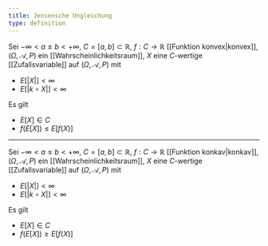 ```yaml
---
title: Jensensche Ungleichung
type: definition
---
```


Sei $-\infty \lt a \le b \lt +\infty$, $C = [a, b] \subset \mathbb{R}$, $f : C \to \mathbb{R}$ [[Funktion konvex|konvex]], $(\Omega, \mathcal{A}, P)$ ein [[Wahrscheinlichkeitsraum]], $X$ eine $C$-wertige [[Zufallsvariable]] auf $(\Omega, \mathcal{A}, P)$ mit
- $E[|X|] \lt \infty$
- $E[|k \circ X|] \lt \infty$

Es gilt
- $E[X] \in C$
- $f(E[X]) \le E[f(X)]$

---

Sei $-\infty \lt a \le b \lt +\infty$, $C = [a, b] \subset \mathbb{R}$, $f : C \to \mathbb{R}$ [[Funktion konkav|konkav]], $(\Omega, \mathcal{A}, P)$ ein [[Wahrscheinlichkeitsraum]], $X$ eine $C$-wertige [[Zufallsvariable]] auf $(\Omega, \mathcal{A}, P)$ mit
- $E[|X|] \lt \infty$
- $E[|k \circ X|] \lt \infty$

Es gilt
- $E[X] \in C$
- $f(E[X]) \ge E[f(X)]$